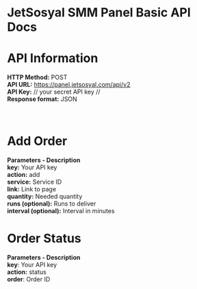 # JetSosyal SMM Panel Basic API Docs # 

# API Information
<b>HTTP Method:</b> POST <br>
<b>API URL:</b>	https://panel.jetsosyal.com/api/v2 <br>
<b>API Key:</b> // your secret API key // <br>
<b>Response format:</b> JSON <br>
<br>
<br>
# Add Order
<b>Parameters -	Description</b> <br>
<b>key:</b> Your API key <br>
<b>action:</b> add <br>
<b>service:</b> Service ID <br>
<b>link:</b> Link to page <br>
<b>quantity:</b> Needed quantity <br>
<b>runs (optional):</b> Runs to deliver <br>
<b>interval (optional):</b> Interval in minutes <br>

# Order Status
<b>Parameters -	Description</b> <br>
<b>key</b>: Your API key <br>
<b>action:</b> status <br>
<b>order</b>: Order ID <br>
